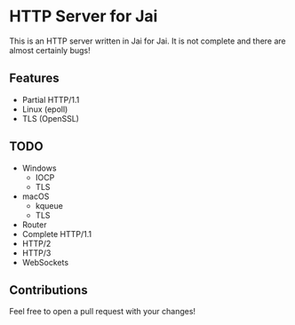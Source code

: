 # HTTP Server for Jai

This is an HTTP server written in Jai for Jai. It is not complete and there are almost certainly bugs!

## Features

- Partial HTTP/1.1
- Linux (epoll)
- TLS (OpenSSL)

## TODO

- Windows
  - IOCP
  - TLS
- macOS
  - kqueue
  - TLS
- Router
- Complete HTTP/1.1
- HTTP/2
- HTTP/3
- WebSockets

## Contributions

Feel free to open a pull request with your changes!